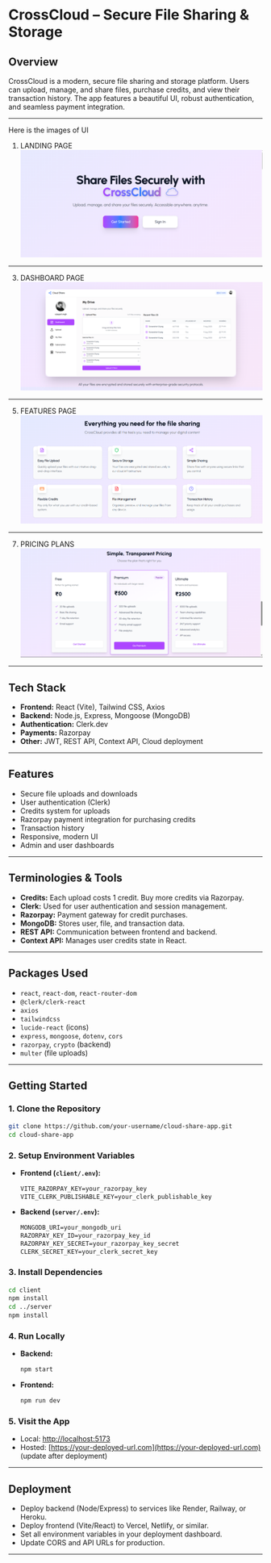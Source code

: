 # CrossCloud – Secure File Sharing & Storage

## Overview

CrossCloud is a modern, secure file sharing and storage platform. Users can upload, manage, and share files, purchase credits, and view their transaction history. The app features a beautiful UI, robust authentication, and seamless payment integration.

---
Here is the images of UI
1. LANDING PAGE
![Landing Page Screenshot](screenshots/landing.png)
---
3. DASHBOARD PAGE 
![Dashboard Screenshot](screenshots/dashboard.png)
---
5. FEATURES PAGE 
![Dashboard Screenshot](screenshots/features.png)
---
7. PRICING PLANS 
![Pricing Screenshot](screenshots/pricing.png)
---
## Tech Stack

- **Frontend:** React (Vite), Tailwind CSS, Axios
- **Backend:** Node.js, Express, Mongoose (MongoDB)
- **Authentication:** Clerk.dev
- **Payments:** Razorpay
- **Other:** JWT, REST API, Context API, Cloud deployment

---

## Features

- Secure file uploads and downloads
- User authentication (Clerk)
- Credits system for uploads
- Razorpay payment integration for purchasing credits
- Transaction history
- Responsive, modern UI
- Admin and user dashboards

---

## Terminologies & Tools

- **Credits:** Each upload costs 1 credit. Buy more credits via Razorpay.
- **Clerk:** Used for user authentication and session management.
- **Razorpay:** Payment gateway for credit purchases.
- **MongoDB:** Stores user, file, and transaction data.
- **REST API:** Communication between frontend and backend.
- **Context API:** Manages user credits state in React.

---

## Packages Used

- `react`, `react-dom`, `react-router-dom`
- `@clerk/clerk-react`
- `axios`
- `tailwindcss`
- `lucide-react` (icons)
- `express`, `mongoose`, `dotenv`, `cors`
- `razorpay`, `crypto` (backend)
- `multer` (file uploads)

---

## Getting Started

### 1. Clone the Repository

```bash
git clone https://github.com/your-username/cloud-share-app.git
cd cloud-share-app
```

### 2. Setup Environment Variables

- **Frontend (`client/.env`):**
  ```
  VITE_RAZORPAY_KEY=your_razorpay_key
  VITE_CLERK_PUBLISHABLE_KEY=your_clerk_publishable_key
  ```

- **Backend (`server/.env`):**
  ```
  MONGODB_URI=your_mongodb_uri
  RAZORPAY_KEY_ID=your_razorpay_key_id
  RAZORPAY_KEY_SECRET=your_razorpay_key_secret
  CLERK_SECRET_KEY=your_clerk_secret_key
  ```

### 3. Install Dependencies

```bash
cd client
npm install
cd ../server
npm install
```

### 4. Run Locally

- **Backend:**  
  ```bash
  npm start
  ```
- **Frontend:**  
  ```bash
  npm run dev
  ```

### 5. Visit the App

- Local: [http://localhost:5173](http://localhost:5173)
- Hosted: [https://your-deployed-url.com](https://your-deployed-url.com) (update after deployment)

---

## Deployment

- Deploy backend (Node/Express) to services like Render, Railway, or Heroku.
- Deploy frontend (Vite/React) to Vercel, Netlify, or similar.
- Set all environment variables in your deployment dashboard.
- Update CORS and API URLs for production.


---

